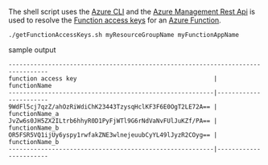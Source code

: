 The shell script uses the [Azure CLI](https://docs.microsoft.com/en-us/cli/azure/install-azure-cli) and the [Azure Management Rest Api](https://docs.microsoft.com/en-us/rest/api/appservice/web-apps/get-function) is used to resolve the [Function access keys](https://docs.microsoft.com/en-us/azure/azure-functions/security-concepts#function-access-keys) for an [Azure Function](https://docs.microsoft.com/en-us/azure/azure-functions/).

```
./getFunctionAccessKeys.sh myResourceGroupName myFunctionAppName
```

sample output

```
---------------------------------------------------------------------------------
function access key                                      | functionName
---------------------------------------------------------|-----------------------
9WdFl5cj7qzZ/ahOzRiWdiChK23443TzysqHclKF3F6E0OgT2LE72A== | functionName_a
JvZw6s0JH5ZX2ILtrb6hhyR0D1PyFjWTl9G6rNdVaNvFUlJuKZf/PA== | functionName_b
OR5FSR5VQ1ijUy6yspy1rwfakZNE3wlnejeuubCyYL49lJyzR2COyg== | functionName_b
---------------------------------------------------------|-----------------------
```



